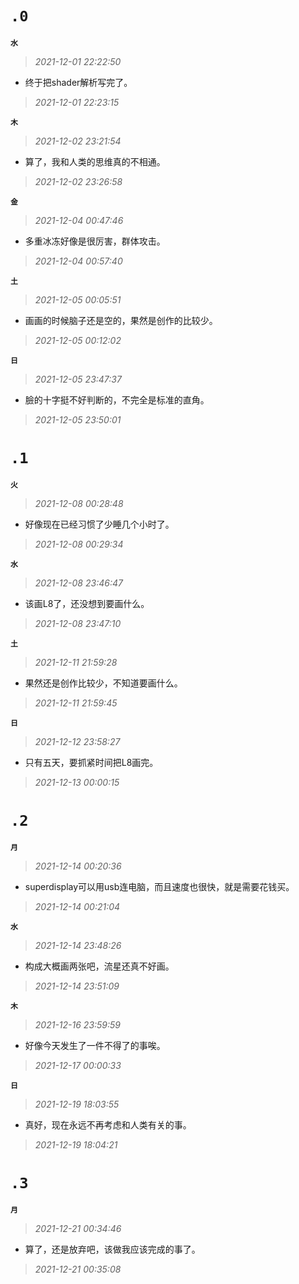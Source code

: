 **`.0`**
=========
**`水`**
>*2021-12-01 22:22:50*
- 终于把shader解析写完了。
>*2021-12-01 22:23:15*

**`木`**
>*2021-12-02 23:21:54*
- 算了，我和人类的思维真的不相通。
>*2021-12-02 23:26:58*

**`金`**
>*2021-12-04 00:47:46*
- 多重冰冻好像是很厉害，群体攻击。
>*2021-12-04 00:57:40*

**`土`**
>*2021-12-05 00:05:51*
- 画画的时候脑子还是空的，果然是创作的比较少。
>*2021-12-05 00:12:02*

**`日`**
>*2021-12-05 23:47:37*
- 臉的十字挺不好判断的，不完全是标准的直角。
>*2021-12-05 23:50:01*

**`.1`**
=========
**`火`**
>*2021-12-08 00:28:48*
- 好像现在已经习惯了少睡几个小时了。
>*2021-12-08 00:29:34*

**`水`**
>*2021-12-08 23:46:47*
- 该画L8了，还没想到要画什么。
>*2021-12-08 23:47:10*

**`土`**
>*2021-12-11 21:59:28*
- 果然还是创作比较少，不知道要画什么。
>*2021-12-11 21:59:45*

**`日`**
>*2021-12-12 23:58:27*
- 只有五天，要抓紧时间把L8画完。
>*2021-12-13 00:00:15*

**`.2`**
=========
**`月`**
>*2021-12-14 00:20:36*
- superdisplay可以用usb连电脑，而且速度也很快，就是需要花钱买。
>*2021-12-14 00:21:04*

**`水`**
>*2021-12-14 23:48:26*
- 构成大概画两张吧，流星还真不好画。
>*2021-12-14 23:51:09*

**`木`**
>*2021-12-16 23:59:59*
- 好像今天发生了一件不得了的事唉。
>*2021-12-17 00:00:33*

**`日`**
>*2021-12-19 18:03:55*
- 真好，现在永远不再考虑和人类有关的事。
>*2021-12-19 18:04:21*


**`.3`**
=========
**`月`**
>*2021-12-21 00:34:46*
- 算了，还是放弃吧，该做我应该完成的事了。
>*2021-12-21 00:35:08*
